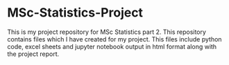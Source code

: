 # MSc-Statistics-Project
This is my project repository for MSc Statistics part 2.
This repository contains files which I have created for my project.
This files include python code, excel sheets and jupyter notebook output in html format along with the project report.
